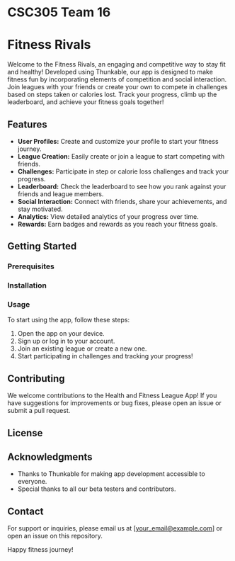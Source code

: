 # CSC305 Team 16
# Fitness Rivals

Welcome to the Fitness Rivals, an engaging and competitive way to stay fit and healthy! Developed using Thunkable, our app is designed to make fitness fun by incorporating elements of competition and social interaction. Join leagues with your friends or create your own to compete in challenges based on steps taken or calories lost. Track your progress, climb up the leaderboard, and achieve your fitness goals together!

## Features

- **User Profiles:** Create and customize your profile to start your fitness journey.
- **League Creation:** Easily create or join a league to start competing with friends.
- **Challenges:** Participate in step or calorie loss challenges and track your progress.
- **Leaderboard:** Check the leaderboard to see how you rank against your friends and league members.
- **Social Interaction:** Connect with friends, share your achievements, and stay motivated.
- **Analytics:** View detailed analytics of your progress over time.
- **Rewards:** Earn badges and rewards as you reach your fitness goals.

## Getting Started

### Prerequisites


### Installation


### Usage

To start using the app, follow these steps:
1. Open the app on your device.
2. Sign up or log in to your account.
3. Join an existing league or create a new one.
4. Start participating in challenges and tracking your progress!

## Contributing

We welcome contributions to the Health and Fitness League App! If you have suggestions for improvements or bug fixes, please open an issue or submit a pull request.

## License



## Acknowledgments

- Thanks to Thunkable for making app development accessible to everyone.
- Special thanks to all our beta testers and contributors.

## Contact

For support or inquiries, please email us at [your_email@example.com] or open an issue on this repository.

Happy fitness journey!


